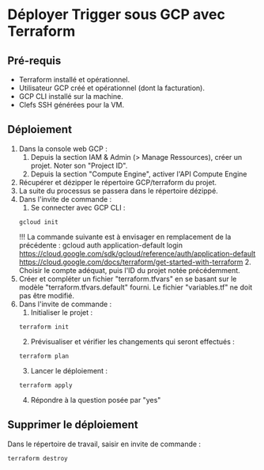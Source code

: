 # Déployer Trigger sous GCP avec Terraform

## Pré-requis
* Terraform installé et opérationnel.
* Utilisateur GCP créé et opérationnel (dont la facturation).
* GCP CLI installé sur la machine.
* Clefs SSH générées pour la VM.

## Déploiement
1. Dans la console web GCP :
   1. Depuis la section IAM & Admin (> Manage Ressources), créer un projet. Noter son "Project ID".
   2. Depuis la section "Compute Engine", activer l'API Compute Engine
2. Récupérer et dézipper le répertoire GCP/terraform du projet.
3. La suite du processus se passera dans le répertoire dézippé.
4. Dans l'invite de commande :
	1. Se connecter avec GCP CLI :
	```
	gcloud init
	```
	!!! La commande suivante est à envisager en remplacement de la précédente : gcloud auth application-default login
	https://cloud.google.com/sdk/gcloud/reference/auth/application-default
	https://cloud.google.com/docs/terraform/get-started-with-terraform
	2. Choisir le compte adéquat, puis l'ID du projet notée précédemment.
5. Créer et compléter un fichier "terraform.tfvars" en se basant sur le modèle "terraform.tfvars.default" fourni. Le fichier "variables.tf" ne doit pas être modifié.
6. Dans l'invite de commande :
	1. Initialiser le projet :
	```
	terraform init
	```
	2. Prévisualiser et vérifier les changements qui seront effectués :
	```
	terraform plan
	```
	3. Lancer le déploiement :
	```
	terraform apply
	```
	4. Répondre à la question posée par "yes"

## Supprimer le déploiement
Dans le répertoire de travail, saisir en invite de commande :
```
terraform destroy
```
